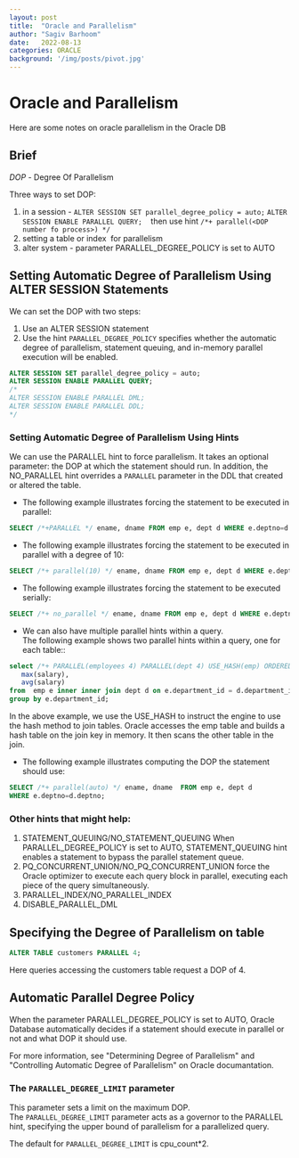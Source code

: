 ```yaml
---
layout: post
title:  "Oracle and Parallelism"
author: "Sagiv Barhoom"
date:   2022-08-13
categories: ORACLE 
background: '/img/posts/pivot.jpg'
---
```


# Oracle and Parallelism
Here are some notes on oracle parallelism in the Oracle DB

## Brief 
*DOP* - Degree Of Parallelism

Three ways to set DOP:
1. in a session - 
  `ALTER SESSION SET parallel_degree_policy = auto;`
  `ALTER SESSION ENABLE PARALLEL QUERY;`
   then use hint `/*+ parallel(<DOP number fo process>) */`
2. setting a table or index  for parallelism
3. alter system - parameter PARALLEL_DEGREE_POLICY is set to AUTO


## Setting Automatic Degree of Parallelism Using ALTER SESSION Statements

We can set the DOP with two steps:
1. Use an ALTER SESSION statement 
2. Use the hint
`PARALLEL_DEGREE_POLICY` specifies whether the automatic degree of parallelism,
statement queuing, and in-memory parallel execution will be enabled.

```sql
ALTER SESSION SET parallel_degree_policy = auto;
ALTER SESSION ENABLE PARALLEL QUERY;
/*
ALTER SESSION ENABLE PARALLEL DML;
ALTER SESSION ENABLE PARALLEL DDL;
*/
```

### Setting Automatic Degree of Parallelism Using Hints
We can use the PARALLEL hint to force parallelism. 
It takes an optional parameter: the DOP at which the statement should run. 
In addition, the NO_PARALLEL hint overrides a `PARALLEL` parameter in the DDL that created or altered the table.
 - The following example illustrates forcing the statement to be executed in parallel:
```sql
SELECT /*+PARALLEL */ ename, dname FROM emp e, dept d WHERE e.deptno=d.deptno;
```

- The following example illustrates forcing the statement to be executed in parallel with a degree of 10:
```sql
SELECT /*+ parallel(10) */ ename, dname FROM emp e, dept d WHERE e.deptno=d.deptno;
```
- The following example illustrates forcing the statement to be executed serially:
```sql
SELECT /*+ no_parallel */ ename, dname FROM emp e, dept d WHERE e.deptno=d.deptno;
```

- We can also have multiple parallel hints within a query.  
  The following example shows two parallel hints within a query, one for each table::
```sql
select /*+ PARALLEL(employees 4) PARALLEL(dept 4) USE_HASH(emp) ORDERED */
   max(salary),
   avg(salary)
from  emp e inner inner join dept d on e.department_id = d.department_id
group by e.department_id;
```
In the above example, we use the USE_HASH to instruct the engine to use the hash method to join tables.
Oracle accesses the emp table and builds a hash table on the join key in memory.
It then scans the other table in the join.

- The following example illustrates computing the DOP the statement should use:
```sql
SELECT /*+ parallel(auto) */ ename, dname  FROM emp e, dept d
WHERE e.deptno=d.deptno;
```
### Other hints that might help:
1. STATEMENT_QUEUING/NO_STATEMENT_QUEUING
   When PARALLEL_DEGREE_POLICY is set to AUTO, STATEMENT_QUEUING hint enables a statement to bypass the parallel statement queue. 
2. PQ_CONCURRENT_UNION/NO_PQ_CONCURRENT_UNION 
   force the Oracle optimizer to execute each query block in parallel, executing each piece of the query simultaneously.
3. PARALLEL_INDEX/NO_PARALLEL_INDEX
4. DISABLE_PARALLEL_DML


## Specifying the Degree of Parallelism on table 
```sql
ALTER TABLE customers PARALLEL 4;
```
Here queries accessing the customers table request a DOP of 4.

## Automatic Parallel Degree Policy

When the parameter PARALLEL_DEGREE_POLICY is set to AUTO, 
Oracle Database automatically decides if a statement should execute in parallel or not and what DOP it should use.

For more information, see "Determining Degree of Parallelism" and "Controlling Automatic Degree of Parallelism" on Oracle documantation.

### The `PARALLEL_DEGREE_LIMIT` parameter 
This parameter sets a limit on the maximum DOP.  
The `PARALLEL_DEGREE_LIMIT` parameter acts as a governor to the PARALLEL hint, 
specifying the upper bound of parallelism for a parallelized query. 

The default for `PARALLEL_DEGREE_LIMIT` is cpu_count*2.

